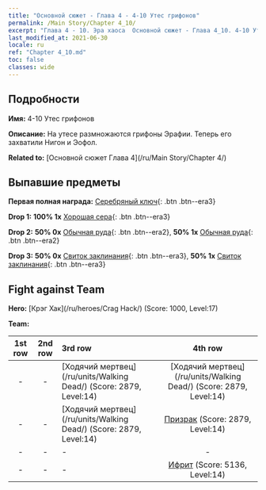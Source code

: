 ```yaml
---
title: "Основной сюжет - Глава 4 - 4-10 Утес грифонов"
permalink: /Main Story/Chapter 4_10/
excerpt: "Глава 4 - 10. Эра хаоса  Основной сюжет - Глава 4_10. 4-10 Утес грифонов"
last_modified_at: 2021-06-30
locale: ru
ref: "Chapter 4_10.md"
toc: false
classes: wide
---
```


## Подробности

 **Имя:** 4-10 Утес грифонов

 **Описание:** На утесе размножаются грифоны Эрафии. Теперь его захватили Нигон и Эофол.

 **Related to:** [Основной сюжет Глава 4](/ru/Main Story/Chapter 4/)

## Выпавшие предметы

 **Первая полная награда:** [Серебряный ключ](/ItemsRU/con_693/){: .btn .btn--era3}

 **Drop 1:** **100% 1x** [Хорошая сера](/ItemsRU/mat_15/){: .btn .btn--era3}

 **Drop 2:** **50% 0x** [Обычная руда](/ItemsRU/mat_6/){: .btn .btn--era2}, **50% 1x** [Обычная руда](/ItemsRU/mat_6/){: .btn .btn--era2}

 **Drop 3:** **50% 0x** [Свиток заклинания](/ItemsRU/con_694/){: .btn .btn--era3}, **50% 1x** [Свиток заклинания](/ItemsRU/con_694/){: .btn .btn--era3}


## Fight against Team
 **Hero:** [Крэг Хак](/ru/heroes/Crag Hack/) (Score: 1000, Level:17)

 **Team:**


  | 1st row | 2nd row | 3rd row | 4th row |
  |:----:|:----:|:----|:----:|
  | - | - | [Ходячий мертвец](/ru/units/Walking Dead/) (Score: 2879, Level:14)  | [Ходячий мертвец](/ru/units/Walking Dead/) (Score: 2879, Level:14)  |
  | - | - | [Ходячий мертвец](/ru/units/Walking Dead/) (Score: 2879, Level:14)  | [Призрак](/ru/units/Wight/) (Score: 2879, Level:14)  |
  | - | - | - | - |
  | - | - | - | [Ифрит](/ru/units/Efreeti/) (Score: 5136, Level:14)  |


